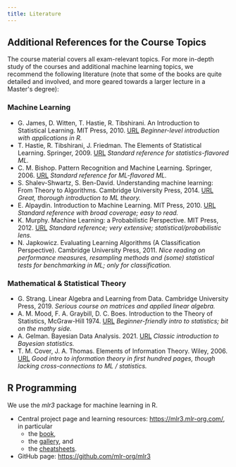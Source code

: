 ```yaml
---
title: Literature
---
```


## Additional References for the Course Topics

The course material covers all exam-relevant topics. For more in-depth study of the courses and additional machine learning topics, we recommend the following literature (note that some of the books are quite detailed and involved, and more geared towards a larger lecture in a Master's degree):

### Machine Learning

- G. James, D. Witten, T. Hastie, R. Tibshirani. An Introduction to Statistical Learning. MIT Press, 2010. [URL](http://www-bcf.usc.edu/~gareth/ISL/)
*Beginner-level introduction with applications in R.*
- T. Hastie, R. Tibshirani, J. Friedman. The Elements of Statistical Learning. Springer, 2009. [URL](https://web.stanford.edu/~hastie/ElemStatLearn/)
*Standard reference for statistics-flavored ML.*
- C. M. Bishop. Pattern Recognition and Machine Learning. Springer, 2006. [URL](http://research.microsoft.com/en-us/um/people/cmbishop/prml/)
*Standard reference for ML-flavored ML.*
- S. Shalev-Shwartz, S. Ben-David. Understanding machine learning: From Theory to Algorithms. Cambridge University Press, 2014.
[URL](https://www.cs.huji.ac.il/w~shais/UnderstandingMachineLearning/)
*Great, thorough introduction to ML theory.*
- E. Alpaydin. Introduction to Machine Learning. MIT Press, 2010. [URL](http://www.cmpe.boun.edu.tr/~ethem/i2ml2e/)
*Standard reference with broad coverage; easy to read.*
- K. Murphy. Machine Learning: a Probabilistic Perspective. MIT Press, 2012. [URL](https://probml.github.io/pml-book/book0.html)
*Standard reference; very extensive; statistical/probabilistic lens.*
- N. Japkowicz. Evaluating Learning Algorithms (A Classification Perspective). Cambridge University Press, 2011.
*Nice reading on performance measures, resampling methods and (some) statistical tests for benchmarking in ML; only for classification.*

### Mathematical & Statistical Theory

- G. Strang. Linear Algebra and Learning from Data. Cambridge University Press, 2019. 
*Serious course on matrices and applied linear algebra.*
- A. M. Mood, F. A. Graybill, D. C. Boes. Introduction to the Theory of Statistics, McGraw-Hill 1974. [URL](https://www.fulviofrisone.com/attachments/article/446/Introduction%20to%20the%20theory%20of%20statistics%20by%20MOOD.pdf)
*Beginner-friendly intro to statistics; bit on the mathy side.* 
- A. Gelman. Bayesian Data Analysis. 2021. [URL](http://www.stat.columbia.edu/~gelman/book/BDA3.pdf)
*Classic introduction to Bayesian statistics.*
- T. M. Cover, J. A. Thomas. Elements of Information Theory. Wiley, 2006. [URL](http://staff.ustc.edu.cn/~cgong821/Wiley.Interscience.Elements.of.Information.Theory.Jul.2006.eBook-DDU.pdf)
*Good intro to information theory in first hundred pages, though lacking cross-connections to ML / statistics.*


## R Programming

We use the *mlr3* package for machine learning in R.

- Central project page and learning resources: https://mlr3.mlr-org.com/, in particular
  - the [book](https://mlr3book.mlr-org.com/),
  - the [gallery](https://mlr3gallery.mlr-org.com/), and   
  - the [cheatsheets](https://cheatsheets.mlr-org.com/).
- GitHub page: https://github.com/mlr-org/mlr3